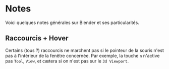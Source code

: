 # Notes
Voici quelques notes générales sur Blender et ses particularités.

## Raccourcis + Hover
Certains (tous ?) raccourcis ne marchent pas si le pointeur de la souris n'est pas à l'intérieur de la fenêtre concernée. Par exemple, la touche `n` n'active pas `Tool`, `View`, et cætera si on n'est pas sur le `3d Viewport`.


